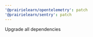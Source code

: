 ```yaml
---
'@prairielearn/opentelemetry': patch
'@prairielearn/sentry': patch
---
```


Upgrade all dependencies
